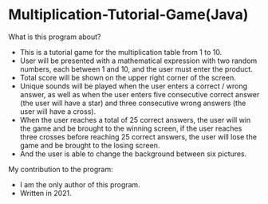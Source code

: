 # Multiplication-Tutorial-Game(Java)

What is this program about?
- This is a tutorial game for the multiplication table from 1 to 10. 
- User will be presented with a mathematical expression with two random numbers, each between 1 and 10, and the user must enter the product. 
- Total score will be shown on the upper right corner of the screen. 
- Unique sounds will be played when the user enters a correct / wrong answer, as well as when the user enters five consecutive correct answer (the user will have a star) and three consecutive wrong answers (the user will have a cross). 
- When the user reaches a total of 25 correct answers, the user will win the game and be brought to the winning screen, if the user reaches three crosses before reaching 25 correct answers, the user will lose the game and be brought to the losing screen. 
- And the user is able to change the background between six pictures.

My contribution to the program:
- I am the only author of this program.
- Written in 2021.
